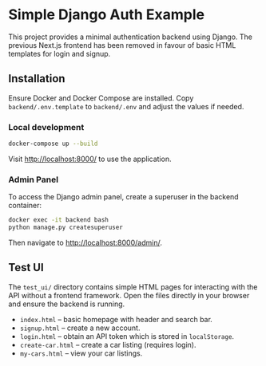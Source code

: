 # Simple Django Auth Example

This project provides a minimal authentication backend using Django. The previous Next.js frontend has been removed in favour of basic HTML templates for login and signup.

## Installation

Ensure Docker and Docker Compose are installed. Copy `backend/.env.template` to `backend/.env` and adjust the values if needed.

### Local development

```bash
docker-compose up --build
```

Visit [http://localhost:8000/](http://localhost:8000/) to use the application.

### Admin Panel

To access the Django admin panel, create a superuser in the backend container:

```bash
docker exec -it backend bash
python manage.py createsuperuser
```

Then navigate to [http://localhost:8000/admin/](http://localhost:8000/admin/).

## Test UI

The `test_ui/` directory contains simple HTML pages for interacting with the
API without a frontend framework. Open the files directly in your browser and
ensure the backend is running.

- `index.html` – basic homepage with header and search bar.
- `signup.html` – create a new account.
- `login.html` – obtain an API token which is stored in `localStorage`.
- `create-car.html` – create a car listing (requires login).
- `my-cars.html` – view your car listings.
